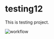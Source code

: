 # testing12
This is testing project.

![workflow](https://github.com/HaymarnYinHtwe/testing12/actions/workflows/main.yml/badge.svg)

